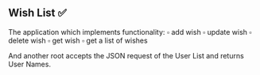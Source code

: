 ## Wish List ✅

The application which implements functionality:
▫️ add wish
▫️ update wish
▫️ delete wish
▫️ get wish
▫️ get a list of wishes

And another root accepts the JSON request of the User List and returns User Names.
